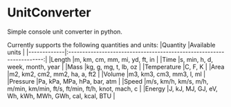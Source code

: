 # UnitConverter
Simple console unit converter in python.

Currently supports the following quantities and units:
|Quantity     |Available units                                                        |
|-------------|:---------------------------------------------------------------------:|
|Length       |m, km, cm, mm, mi, yd, ft, in                                          |
|Time         |s, min, h, d, week, month, year                                        |
|Mass         |kg, g, mg, t, lb, oz                                                   |
|Temperature  |C, F, K                                                                |
|Area         |m2, km2, cm2, mm2, ha, a, ft2                                          |
|Volume       |m3, km3, cm3, mm3, l, ml                                               |
|Pressure     |Pa, kPa, MPa, hPa, bar, atm                                            |
|Speed        |m/s, km/h, km/s, m/h, m/min, km/min, ft/s, ft/min, ft/h, knot, mach, c |
|Energy       |J, kJ, MJ, GJ, eV, Wh, kWh, MWh, GWh, cal, kcal, BTU                   |     
